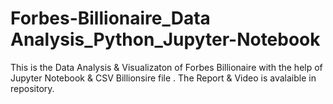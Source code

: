 # Forbes-Billionaire_Data Analysis_Python_Jupyter-Notebook
This is the Data Analysis &amp; Visualizaton of Forbes Billionaire with the help of Jupyter Notebook &amp; CSV Billionsire file . The Report &amp; Video is avalaible in repository.
